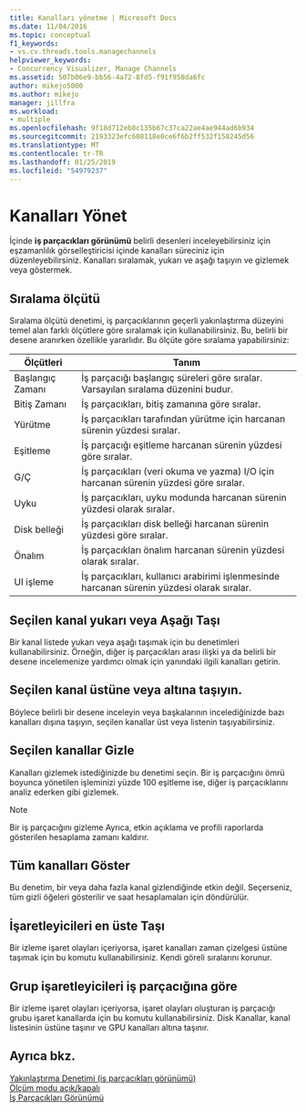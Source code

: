 ```yaml
---
title: Kanalları yönetme | Microsoft Docs
ms.date: 11/04/2016
ms.topic: conceptual
f1_keywords:
- vs.cv.threads.tools.managechannels
helpviewer_keywords:
- Concurrency Visualizer, Manage Channels
ms.assetid: 507b06e9-bb56-4a72-8fd5-f91f958da6fc
author: mikejo5000
ms.author: mikejo
manager: jillfra
ms.workload:
- multiple
ms.openlocfilehash: 9f18d712eb8c135b67c37ca22ae4ae944ad6b934
ms.sourcegitcommit: 2193323efc608118e0ce6f6b2ff532f158245d56
ms.translationtype: MT
ms.contentlocale: tr-TR
ms.lasthandoff: 01/25/2019
ms.locfileid: "54979237"
---
```

# <a name="manage-channels"></a>Kanalları Yönet
İçinde **iş parçacıkları görünümü** belirli desenleri inceleyebilirsiniz için eşzamanlılık görselleştiricisi içinde kanalları süreciniz için düzenleyebilirsiniz. Kanalları sıralamak, yukarı ve aşağı taşıyın ve gizlemek veya göstermek.  
  
## <a name="sort-by"></a>Sıralama ölçütü  
 Sıralama ölçütü denetimi, iş parçacıklarının geçerli yakınlaştırma düzeyini temel alan farklı ölçütlere göre sıralamak için kullanabilirsiniz. Bu, belirli bir desene aranırken özellikle yararlıdır. Bu ölçüte göre sıralama yapabilirsiniz:  
  
|Ölçütleri|Tanım|  
|--------------|----------------|  
|Başlangıç Zamanı|İş parçacığı başlangıç süreleri göre sıralar. Varsayılan sıralama düzenini budur.|  
|Bitiş Zamanı|İş parçacıkları, bitiş zamanına göre sıralar.|  
|Yürütme|İş parçacıkları tarafından yürütme için harcanan sürenin yüzdesi sıralar.|  
|Eşitleme|İş parçacığı eşitleme harcanan sürenin yüzdesi göre sıralar.|  
|G/Ç|İş parçacıkları (veri okuma ve yazma) I/O için harcanan sürenin yüzdesi göre sıralar.|  
|Uyku|İş parçacıkları, uyku modunda harcanan sürenin yüzdesi olarak sıralar.|  
|Disk belleği|İş parçacıkları disk belleği harcanan sürenin yüzdesi göre sıralar.|  
|Önalım|İş parçacıkları önalım harcanan sürenin yüzdesi olarak sıralar.|  
|UI işleme|İş parçacıkları, kullanıcı arabirimi işlenmesinde harcanan sürenin yüzdesi olarak sıralar.|  
  
## <a name="move-selected-channel-up-or-down"></a>Seçilen kanal yukarı veya Aşağı Taşı  
 Bir kanal listede yukarı veya aşağı taşımak için bu denetimleri kullanabilirsiniz. Örneğin, diğer iş parçacıkları arası ilişki ya da belirli bir desene incelemenize yardımcı olmak için yanındaki ilgili kanalları getirin.  
  
## <a name="move-selected-channel-to-top-or-bottom"></a>Seçilen kanal üstüne veya altına taşıyın.  
 Böylece belirli bir desene inceleyin veya başkalarının incelediğinizde bazı kanalları dışına taşıyın, seçilen kanallar üst veya listenin taşıyabilirsiniz.  
  
## <a name="hide-selected-channels"></a>Seçilen kanallar Gizle  
 Kanalları gizlemek istediğinizde bu denetimi seçin. Bir iş parçacığını ömrü boyunca yönetilen işleminizi yüzde 100 eşitleme ise, diğer iş parçacıklarını analiz ederken gibi gizlemek.  
  
> [!NOTE]
>  Bir iş parçacığını gizleme Ayrıca, etkin açıklama ve profili raporlarda gösterilen hesaplama zamanı kaldırır.  
  
## <a name="show-all-channels"></a>Tüm kanalları Göster  
 Bu denetim, bir veya daha fazla kanal gizlendiğinde etkin değil. Seçerseniz, tüm gizli öğeleri gösterilir ve saat hesaplamaları için döndürülür.  
  
## <a name="move-markers-to-top"></a>İşaretleyicileri en üste Taşı  
 Bir izleme işaret olayları içeriyorsa, işaret kanalları zaman çizelgesi üstüne taşımak için bu komutu kullanabilirsiniz. Kendi göreli sıralarını korunur.  
  
## <a name="group-markers-by-thread"></a>Grup işaretleyicileri iş parçacığına göre  
 Bir izleme işaret olayları içeriyorsa, işaret olayları oluşturan iş parçacığı grubu işaret kanallarda için bu komutu kullanabilirsiniz.  Disk Kanallar, kanal listesinin üstüne taşınır ve GPU kanalları altına taşınır.  
  
## <a name="see-also"></a>Ayrıca bkz.  
 [Yakınlaştırma Denetimi (iş parçacıkları görünümü)](../profiling/zoom-control-threads-view.md)   
 [Ölçüm modu açık/kapalı](../profiling/measure-mode-on-off.md)   
 [İş Parçacıkları Görünümü](../profiling/threads-view-parallel-performance.md)